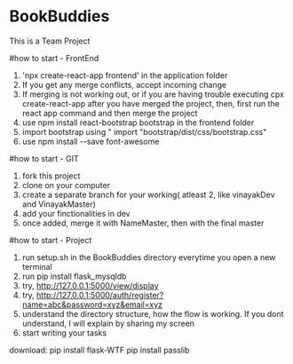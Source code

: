 # BookBuddies

This is a Team Project

#how to start - FrontEnd

1. 'npx create-react-app frontend' in the application folder
2. If you get any merge conflicts, accept incoming change
3. If merging is not working out, or if you are having trouble executing cpx create-react-app after you have merged the project, then, first run the react app command and then merge the project
4. use npm install react-bootstrap bootstrap in the frontend folder
5. import bootstrap using " import "bootstrap/dist/css/bootstrap.css"
6. use npm install --save font-awesome

#how to start - GIT

1. fork this project
2. clone on your computer
3. create a separate branch for your working( atleast 2, like vinayakDev and VinayakMaster)
4. add your finctionalities in dev
5. once added, merge it with NameMaster, then with the final master

#how to start - Project

1. run setup.sh in the BookBuddies directory everytime you open a new terminal
2. run pip install flask_mysqldb
3. try, http://127.0.0.1:5000/view/display
4. try, http://127.0.0.1:5000/auth/register?name=abc&password=xyz&email=xyz
5. understand the directory structure, how the flow is working. If you dont understand, I will explain by sharing my screen
6. start writing your tasks

download:
pip install flask-WTF
pip install passlib
